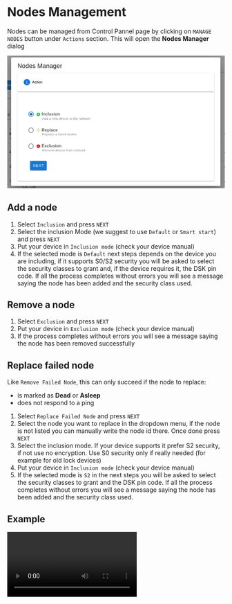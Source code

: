 # Nodes Management

Nodes can be managed from Control Pannel page by clicking on `MANAGE NODES` button under `Actions` section. This will open the **Nodes Manager** dialog

![Nodes Manager](../_images/nodes_manager.png)

## Add a node

1. Select `Inclusion` and press `NEXT`
2. Select the inclusion Mode (we suggest to use `Default` or `Smart start`) and press `NEXT`
3. Put your device in `Inclusion mode` (check your device manual)
4. If the selected mode is `Default` next steps depends on the device you are including, if it supports S0/S2 security you will be asked to select the security classes to grant and, if the device requires it, the DSK pin code. If all the process completes without errors you will see a message saying the node has been added and the security class used.

## Remove a node

1. Select `Exclusion` and press `NEXT`
2. Put your device in `Exclusion mode` (check your device manual)
3. If the process completes without errors you will see a message saying the node has been removed successfully

## Replace failed node

Like `Remove Failed Node`, this can only succeed if the node to replace:

- is marked as **Dead** or **Asleep**
- does not respond to a ping

1. Select `Replace Failed Node` and press `NEXT`
2. Select the node you want to replace in the dropdown menu, if the node is not listed you can manually write the node id there. Once done press `NEXT`
3. Select the inclusion mode. If your device supports it prefer S2 security, if not use no encryption. Use S0 security only if really needed (for example for old lock devices)
4. Put your device in `Inclusion mode` (check your device manual)
5. If the selected mode is `S2` in the next steps you will be asked to select the security classes to grant and the DSK pin code. If all the process completes without errors you will see a message saying the node has been added and the security class used.

## Example

![Nodes Manager Example](../_images/nodes_manager_example.mp4 ':include :type=video controls width=100% height=400px')
